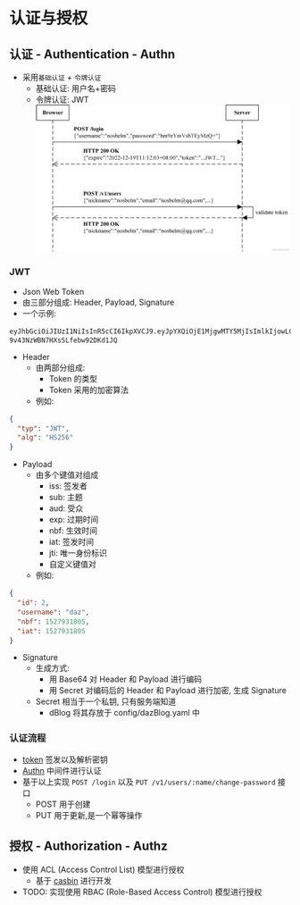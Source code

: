 # 认证与授权

## 认证 - Authentication - Authn
- 采用`基础认证` + `令牌认证`
  - 基础认证: 用户名+密码
  - 令牌认证: JWT
![JWT认证流程](../../../../internal/resource/JWT.png)

### JWT
- Json Web Token
- 由三部分组成: Header, Payload, Signature
- 一个示例:
```text
eyJhbGciOiJIUzI1NiIsInR5cCI6IkpXVCJ9.eyJpYXQiOjE1MjgwMTY5MjIsImlkIjowLCJuYmYiOjE1MjgwMTY5MjIsInVzZXJuYW1lIjoiYWRtaW4ifQ.LjxrK9DuAwAzUD8-9v43NzWBN7HXsSLfebw92DKd1JQ
```
- Header
  - 由两部分组成:
    - Token 的类型
    - Token 采用的加密算法
  - 例如:
```json
{
  "typ": "JWT",
  "alg": "HS256"
}
```
- Payload
  - 由多个键值对组成
    - iss: 签发者
    - sub: 主题
    - aud: 受众
    - exp: 过期时间
    - nbf: 生效时间
    - iat: 签发时间
    - jti: 唯一身份标识
    - 自定义键值对
  - 例如:
```json
{
  "id": 2,
  "username": "daz",
  "nbf": 1527931805,
  "iat": 1527931805
}
```
- Signature
  - 生成方式:
    - 用 Base64 对 Header 和 Payload 进行编码
    - 用 Secret 对编码后的 Header 和 Payload 进行加密, 生成 Signature
  - Secret 相当于一个私钥, 只有服务端知道
    - dBlog 将其存放于 config/dazBlog.yaml 中

### 认证流程
- [token](../../../../pkg/token/token.go) 签发以及解析密钥
- [Authn](../../../../internal/pkg/middleware/authn.go) 中间件进行认证
- 基于以上实现 `POST /login` 以及 `PUT /v1/users/:name/change-password` 接口
  - POST 用于创建
  - PUT 用于更新,是一个幂等操作

## 授权 - Authorization - Authz
- 使用 ACL (Access Control List) 模型进行授权
  - 基于 [casbin](./useCasbin.md) 进行开发
- TODO: 实现使用 RBAC (Role-Based Access Control) 模型进行授权